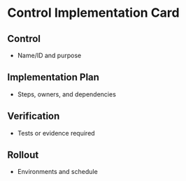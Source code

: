 # Control Implementation Card

## Control
- Name/ID and purpose

## Implementation Plan
- Steps, owners, and dependencies

## Verification
- Tests or evidence required

## Rollout
- Environments and schedule

